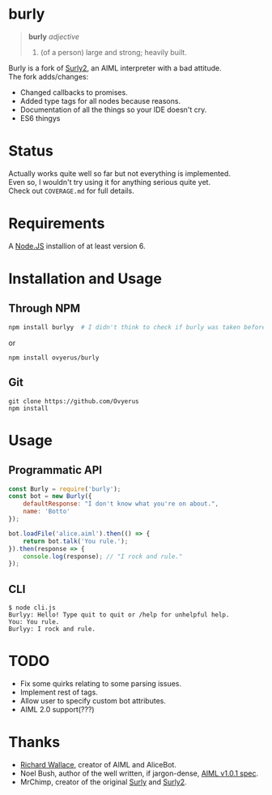 # burly

> **burly** *adjective*
>  1. (of a person) large and strong; heavily built.

Burly is a fork of [Surly2](https://github.com/mrchimp/surly2/), an AIML interpreter with a bad attitude.  
The fork adds/changes:
 - Changed callbacks to promises.
 - Added type tags for all nodes because reasons.
 - Documentation of all the things so your IDE doesn't cry.
 - ES6 thingys

# Status

Actually works quite well so far but not everything is implemented.  
Even so, I wouldn't try using it for anything serious quite yet.  
Check out `COVERAGE.md` for full details.


# Requirements

A [Node.JS](https://nodejs.org/) installion of at least version 6.

# Installation and Usage

## Through NPM
```bash
npm install burlyy  # I didn't think to check if burly was taken before I named it.
```
or
```
npm install ovyerus/burly
```

## Git
```
git clone https://github.com/Ovyerus
npm install
```

# Usage

## Programmatic API
```js
const Burly = require('burly');
const bot = new Burly({
    defaultResponse: "I don't know what you're on about.",
    name: 'Botto'
});

bot.loadFile('alice.aiml').then(() => {
    return bot.talk('You rule.');
}).then(response => {
    console.log(response); // "I rock and rule."
});
```

## CLI

```
$ node cli.js
Burlyy: Hello! Type quit to quit or /help for unhelpful help.
You: You rule.
Burlyy: I rock and rule.
```

# TODO
 - Fix some quirks relating to some parsing issues.
 - Implement rest of tags.
 - Allow user to specify custom bot attributes.
 - AIML 2.0 support(???)

# Thanks

* [Richard Wallace](http://www.alicebot.org/bios/richardwallace.html), creator of AIML and AliceBot.
* Noel Bush, author of the well written, if jargon-dense, [AIML v1.0.1 spec](http://www.alicebot.org/TR/2001/WD-aiml/).
* MrChimp, creator of the original [Surly](https://github.com/mrchimp/surly/) and [Surly2](https://github.com/mrchimp/surly2/).